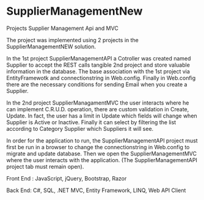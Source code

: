 # SupplierManagementNew
Projects Supplier Management Api and MVC

The project was implemented using 2 projects in the SupplierManagementNEW solution.

In the 1st project SupplierManagementAPI a Cotroller was created named Supplier to accept the
REST calls tangible 2nd project and store valuable information in the database.
The base association with the 1st project via EntityFramewotk and connectionstring in Web.config.
Finally in Web.config there are the necessary conditions for sending Email when you create
a Supplier.

In the 2nd project SupplierManagamentMVC the user interacts where he can implement C.R.U.D.
operation, there are custom validation in Create, Update. In fact, the user has a limit
in Update which fields will change when Supplier is Active or Inactive. Finally it can
select by filtering the list according to Category Supplier which Suppliers it will see.

In order for the application to run, the SupplierManagementAPI project must first be run in a browser
to change the connectionstring in Web.config to migrate and update database.
Then we open the SupplierManagementMVC where the user interacts with the application.
(The SupplierManagementAPI project tab must remain open).

Front End : JavaScript, jQuery, Bootstrap, Razor

Back End: C#, SQL, .NET MVC, Entity Framework, LINQ, Web API Client
